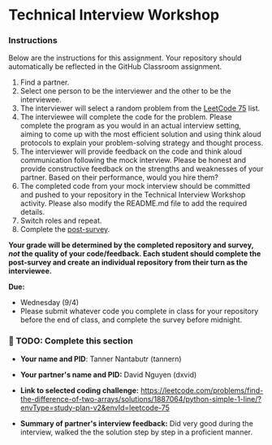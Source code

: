 # Technical Interview Workshop

### Instructions

Below are the instructions for this assignment. Your repository should automatically be reflected in the GitHub Classroom assignment.

1. Find a partner.
2. Select one person to be the interviewer and the other to be the interviewee. 
3. The interviewer will select a random problem from the [LeetCode 75](https://leetcode.com/studyplan/leetcode-75/) list.
4. The interviewee will complete the code for the problem. Please complete the program as you would in an actual interview setting, aiming to come up with the most efficient solution and using think aloud protocols to explain your problem-solving strategy and thought process.
5. The interviewer will provide feedback on the code and think aloud communication following the mock interview. Please be honest and provide constructive feedback on the strengths and weaknesses of your partner. Based on their performance, would you hire them?
6. The completed code from your mock interview should be committed and pushed to your repository in the Technical Interview Workshop activity. Please also modify the README.md file to add the required details.
7. Switch roles and repeat.
8. Complete the [post-survey](https://docs.google.com/forms/d/e/1FAIpQLSd0smF8S_8LIQJaGzKjYrnEpfVRCvnz8LHLE0tg5IuqA8QQMQ/viewform?usp=sf_link).

**Your grade will be determined by the completed repository and survey, _not_ the quality of your code/feedback. Each student should complete the post-survey and create an individual repository from their turn as the interviewee.**

**Due:** 

* Wednesday (9/4)
* Please submit whatever code you complete in class for your repository before the end of class, and complete the survey before midnight.

### 📝 TODO: Complete this section

* **Your name and PID**: Tanner Nantabutr (tannern)

* **Your partner's name and PID:** David Nguyen (dxvid)

* **Link to selected coding challenge:** https://leetcode.com/problems/find-the-difference-of-two-arrays/solutions/1887064/python-simple-1-line/?envType=study-plan-v2&envId=leetcode-75

* **Summary of partner's interview feedback:** Did very good during the interview, walked the the solution step by step in a proficient manner.
